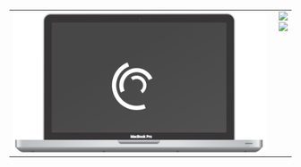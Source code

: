 <div align="">
  <div>
<table>
    <tr>
      <td valign="top">  <img src="https://raw.githubusercontent.com/Angelk90/angelk90/master/macbook.svg">
</td>
      <td valign="top" align="right"><img src="https://github-readme-stats.vercel.app/api/top-langs/?username=angelk90&layout=compact&show_icons=true&title_color=ffffff&icon_color=34abeb&text_color=daf7dc&bg_color=002b36"/>
      <img src="https://github-readme-stats.vercel.app/api?username=angelk90&show_icons=true&title_color=ffffff&icon_color=34abeb&text_color=daf7dc&bg_color=002b36&hide=prs,issues,contribs"/></td>
    </tr>
  </table>
    </div>
</div>
